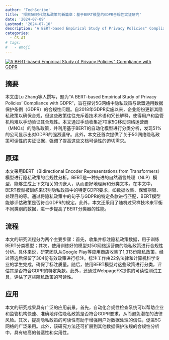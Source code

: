 ```yaml
---
author: 'TechScribe'
title: '探索5G时代隐私政策的新篇章：基于BERT模型的GDPR合规性实证研究'
date: '2024-07-09'
Lastmod: '2024-07-10'
description: 'A BERT-based Empirical Study of Privacy Policies" Compliance with GDPR'
categories:
  - CS.AI
# tags:
#   - emoji
---
```


[![A BERT-based Empirical Study of Privacy Policies" Compliance with GDPR](https://arxiv-research-1301205113.cos.ap-guangzhou.myqcloud.com/images/2407.06778v1.pdf_0.jpg)](https://arxiv.org/abs/2407.06778v1)

## 摘要

本文由Lu Zhang等人撰写，题为“A BERT-based Empirical Study of Privacy Policies’ Compliance with GDPR”，旨在探讨5G网络中隐私政策与欧盟通用数据保护条例（GDPR）的合规性问题。自2018年GDPR实施以来，企业纷纷更新其隐私政策以确保合规，但这些政策往往充斥着技术术语和冗长解释，使得用户和监管机构难以手动验证其合规性。本文通过手动收集近70家5G移动网络运营商（MNOs）的隐私政策，并利用基于BERT的自动化模型进行分类分析，发现51%的公司显示出对GDPR的强烈遵守。此外，本文还首次提供了关于5G网络隐私政策可读性的实证证据，强调了提高这些文档可读性的迫切需求。<!--more-->

## 原理

本文采用BERT（Bidirectional Encoder Representations from Transformers）模型进行隐私政策的合规性分析。BERT是一种先进的自然语言处理（NLP）模型，能够生成上下文相关的词嵌入，从而更好地理解和分类文本。在本文中，BERT模型被训练来识别隐私政策中的特定GDPR要求，如数据收集、保留期限、处理目的等。通过将隐私政策中的句子与GDPR的特定条款进行匹配，BERT模型能够评估政策是否符合GDPR的规定。此外，本文还采用了随机过采样技术来平衡不同类别的数据，进一步提高了BERT分类器的性能。

## 流程

本文的研究流程分为两个主要步骤：首先，收集并标注隐私政策数据，用于训练BERT分类模型；其次，使用训练好的模型对5G网络运营商的隐私政策进行合规性分析。具体来说，研究团队从Google Play等应用商店收集了1,313份隐私政策，经过筛选后保留了304份有效政策进行标注。标注工作由22名法律和计算机科学专业的学生完成，确保了标注质量。随后，使用BERT模型对这些政策进行分类，评估其是否符合GDPR的特定条款。此外，还通过WebpageFX提供的可读性测试工具，评估了这些隐私政策的可读性。

## 应用

本文的研究成果具有广泛的应用前景。首先，自动化合规性检查系统可以帮助企业和监管机构快速、准确地评估隐私政策是否符合GDPR要求，从而避免潜在的法律风险。其次，提高隐私政策的可读性有助于增强用户对数据处理的信任，促进5G网络的广泛采用。此外，该研究方法还可扩展到其他数据保护法规的合规性分析中，具有较高的普适性和实用性。